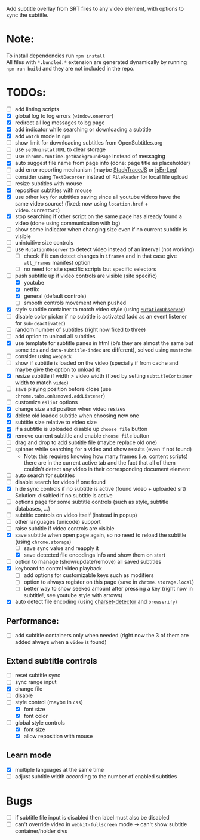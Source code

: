 Add subtitle overlay from SRT files to any video element, with options to sync the subtitle.

# Note:
To install dependencies run `npm install`    
All files with `*.bundled.*` extension are generated dynamically by running `npm run build` and they are not included in the repo.    

# TODOs:
- [ ] add linting scripts
- [x] global log to log errors (`window.onerror`)
- [x] redirect all log messages to bg page
- [x] add indicator while searching or downloading a subtitle
- [x] add `watch` mode in `npm`
- [ ] show limit for downloading subtitles from OpenSubtitles.org
- [ ] use `setUninstallURL` to clear storage
- [ ] use `chrome.runtime.getBackgroundPage` instead of messaging
- [x] auto suggest file name from page info (done: page title as placeholder)
- [ ] add error reporting mechanism (maybe [StackTraceJS](https://www.stacktracejs.com/) or [jsErrLog](http://jserrlog.appspot.com/)) 
- [ ] consider using `TextDecorder` instead of `FileReader` for local file upload
- [ ] resize subtitles with mouse
- [x] reposition subtitles with mouse
- [x] use other key for subtitles saving since all youtube videos have the same video source! (fixed: now using `location.href` + `video.currentSrc`) 
- [x] stop searching if other script on the same page has already found a video (done using communication with bg) 
- [ ] show some indicator when changing size even if no current subtitle is visible  
- [ ] unintuitive size controls
- [ ] use `MutationObserver` to detect video instead of an interval (not working)
    - [ ] check if it can detect changes in `iframes` and in that case give `all_frames` manifest option
    - [ ] no need for site specific scripts but specific selectors
- [ ] push subtitle up if video controls are visible (site specific)
    - [x] youtube
    - [x] netflix
    - [x] general (default controls)
    - [ ] smooth controls movement when pushed
- [x] style subtitle container to match video style (using [`MutationObserver`](https://developer.mozilla.org/en/docs/Web/API/MutationObserver#MutationObserverInit))
- [ ] disable color picker if no subtitle is activated (add as an event listener for `sub-deactivated`)
- [ ] random number of subtitles (right now fixed to three)
- [ ] add option to unload all subtitles
- [x] use template for subtitle panes in html (b/s they are almost the same but some `id`s and `data-subtitle-index` are different), solved using `mustache`
- [ ] consider using `webpack`
- [ ] show if subtitle is loaded on the video (specially if from cache and maybe give the option to unload it)
- [x] resize subtitle if width > video width (fixed by setting `subtitleContainer` width to match `video`)
- [ ] save playing position before close (use `chrome.tabs.onRemoved.addListener`)
- [ ] customize `eslint` options
- [x] change size and position when video resizes
- [x] delete old loaded subtitle when choosing new one
- [x] subtitle size relative to video size
- [x] if a subtitle is uploaded disable up `choose file` button
- [x] remove current subtitle and enable `choose file` button
- [ ] drag and drop to add subtitle file (maybe replace old one)
- [ ] spinner while searching for a video and show results (even if not found)
    - Note: this requires knowing how many frames (i.e. content scripts) there are in the current active tab and the fact that all of them couldn't detect any video in their corresponding document element
- [ ] auto search for subtitles
- [ ] disable search for video if one found
- [x] hide sync controls if no subtitle is active (found video + uploaded srt) Solution: disabled if no subtitle is active
- [ ] options page for some subtitle controls (such as style, subtitle databases, ...)
- [ ] subtitle controls on video itself (instead in popup)
- [ ] other languages (unicode) support
- [ ] raise subtitle if video controls are visible
- [x] save subtitle when open page again, so no need to reload the subtitle (using `chrome.storage`)
    - [ ] save sync value and reapply it
    - [x] save detected file encodings info and show them on start
- [ ] option to manage (show/update/remove) all saved subtitles
- [x] keyboard to control video playback
    - [ ] add options for customizable keys such as modifiers
    - [ ] option to always register on this page (save in `chrome.storage.local`)
    - [ ] better way to show seeked amount after pressing a key (right now in subtitle!, see youtube style with arrows)
- [x] auto detect file encoding (using [charset-detector](https://www.npmjs.com/package/charset-detector) and `browserify`)

## Performance:
- [ ] add subtitle containers only when needed (right now the 3 of them are added always when a `video` is found)

## Extend subtitle controls
- [ ] reset subtitle sync
- [ ] sync range input
- [x] change file
- [ ] disable
- [ ] style control (maybe in `css`)
    - [x] font size
    - [x] font color
- [ ] global style controls
    - [x] font size
    - [x] allow reposition with mouse 

## Learn mode
- [x] multiple languages at the same time
- [ ] adjust subtitle width according to the number of enabled subtitles

# Bugs
- [ ] if subtitle file input is disabled then label must also be disabled
- [ ] can't override video in `webkit-fullscreen` mode -> can't show subtitle container/holder divs

